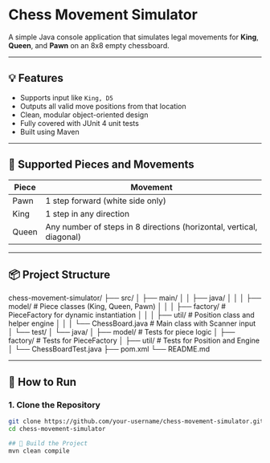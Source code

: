 # Chess Movement Simulator

A simple Java console application that simulates legal movements for **King**, **Queen**, and **Pawn** on an 8x8 empty chessboard.

---

## 💡 Features

- Supports input like `King, D5`
- Outputs all valid move positions from that location
- Clean, modular object-oriented design
- Fully covered with JUnit 4 unit tests
- Built using Maven

---

## 🧩 Supported Pieces and Movements

| Piece  | Movement                                                                 |
|--------|--------------------------------------------------------------------------|
| Pawn   | 1 step forward (white side only)                                         |
| King   | 1 step in any direction                                                  |
| Queen  | Any number of steps in 8 directions (horizontal, vertical, diagonal)     |

---

## 📦 Project Structure

chess-movement-simulator/
├── src/
│ ├── main/
│ │ ├── java/
│ │ │ ├── model/ # Piece classes (King, Queen, Pawn)
│ │ │ ├── factory/ # PieceFactory for dynamic instantiation
│ │ │ ├── util/ # Position class and helper engine
│ │ │ └── ChessBoard.java # Main class with Scanner input
│ └── test/
│ └── java/
│ ├── model/ # Tests for piece logic
│ ├── factory/ # Tests for PieceFactory
│ ├── util/ # Tests for Position and Engine
│ └── ChessBoardTest.java
├── pom.xml
└── README.md



---

## 🚀 How to Run

### 1. Clone the Repository

```bash
git clone https://github.com/your-username/chess-movement-simulator.git
cd chess-movement-simulator

## 🚀 Build the Project
mvn clean compile
